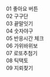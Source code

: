 01 좋아요 버튼 <br />
02 구구단 <br />
03 끝말잇기 <br />
04 숫자야구 <br />
05 반응시간 체크 <br />
06 가위바위보 <br />
07 로또추첨기 <br />
08 틱택토 <br />
09 지뢰찾기
